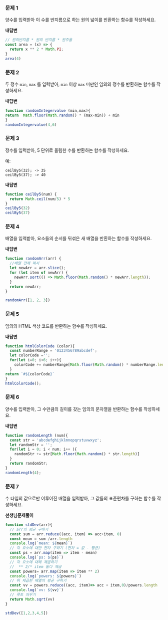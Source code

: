 ### 문제 1

양수를 입력받아 이 수를 반지름으로 하는 원의 넓이를 반환하는 함수를 작성하세요.

**내답변**
```js
// 원의반지름 * 원의 반지름 * 원주율
const area = (x) => {
  return x ** 2 * Math.PI;
} 
area(4)
```
### 문제 2

두 정수 `min`, `max` 를 입력받아, `min` 이상 `max` 미만인 임의의 정수를 반환하는 함수를 작성하세요.

**내답변**
```js
function randomIntegervalue (min,max){
return  Math.floor(Math.random() * (max-min)) + min
}
randomIntegervalue(4,6)
```

### 문제 3

정수를 입력받아, 5 단위로 올림한 수를 반환하는 함수를 작성하세요.

예:
```
ceilBy5(32); -> 35
ceilBy5(37); -> 40
```

**내답변**
```js
function ceilBy5(num) {
  return Math.ceil(num/5) * 5
}
ceilBy5(32)
ceilBy5(37)
```

### 문제 4

배열을 입력받아, 요소들의 순서를 뒤섞은 새 배열을 반환하는 함수를 작성하세요.

**내답변**
```js
function randomArr(arr) {
  //배열 전체 복사
  let newArr = arr.slice();
  for (let item of newArr) {
    newArr.sort(() => Math.floor(Math.random() * newArr.length));
  }
  return newArr;
}

randomArr([1, 2, 3])
```
### 문제 5

임의의 HTML 색상 코드를 반환하는 함수를 작성하세요.

**내답변**
```js
function htmlColorCode (color){
  const numberRange = '0123456789abcdef';
  let colorCode =''; 
  for(let i=0; i<6; i++){
    colorCode += numberRange[Math.floor(Math.random() * numberRange.length)]
  }
return `#${colorCode}`
}
htmlColorCode();
```

### 문제 6

양수를 입력받아, 그 수만큼의 길이를 갖는 임의의 문자열을 반환하는 함수를 작성하세요.

**내답변**
```js
function randomLength (num){
  const str = 'abcdefghijklmnopqrstuvwxyz';
  let randomStr = '';
  for(let i = 0; i < num; i++ ){
    randomStr += str[Math.floor(Math.random() * str.length)]
  }
  return randomStr;
}
randomLength(4);
```

### 문제 7

수 타입의 값으로만 이루어진 배열을 입력받아, 그 값들의 표준편차를 구하는 함수를 작성하세요.

**선생님문제풀이**
```js
function stdDev(arr){
  // arr의 평균 구하기
  const sum = arr.reduce((acc, item) => acc+item, 0)
  const mean = sum /arr.length
  console.log(`mean: ${mean}`)
  // 각 요소에 대한 편차 구하기 (편차 = 값 - 평균)
  const ps = arr.map(item => item - mean)
  console.log(`ps: ${ps}`)
  // 각 요소에 대해 제곱하기 
  //  ** 2/* item 둘다 제곱 
  const powers= arr.map(item => item ** 2)
  console.log(`powers: ${powers}`)
  // 위 제곱한 배열의 평균 구하기
  const vv = powers.reduce((acc, item)=> acc + item,0)/powers.length
  console.log(`vv: ${vv}`)
  // 루트 씌우기
  return Math.sqrt(vv)
}

stdDev([1,2,3,4,5])
```